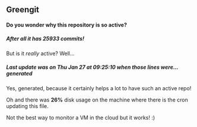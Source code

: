 ## Greengit

#### Do you wonder why this repository is so active?

##### After all it has 25933 commits!

But is it *really* active? Well...

##### Last update was on Thu Jan 27 at 09:25:10 when those lines were... generated

Yes, generated, because it certainly helps a lot to have such an active repo!

Oh and there was **26%** disk usage on the machine
where there is the cron updating this file.

Not the best way to monitor a VM in the cloud but it works! :)
